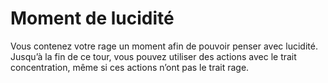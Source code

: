 # Moment de lucidité

<p>Vous contenez votre rage un moment afin de pouvoir penser avec lucidité. Jusqu’à la fin de ce tour, vous pouvez utiliser des actions avec le trait concentration, même si ces actions n’ont pas le trait rage.</p>